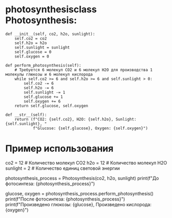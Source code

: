 # photosynthesisclass Photosynthesis:
    def __init__(self, co2, h2o, sunlight):
        self.co2 = co2
        self.h2o = h2o
        self.sunlight = sunlight
        self.glucose = 0
        self.oxygen = 0

    def perform_photosynthesis(self):
        # Требуется 6 молекул CO2 и 6 молекул H2O для производства 1 молекулы глюкозы и 6 молекул кислорода
        while self.co2 >= 6 and self.h2o >= 6 and self.sunlight > 0:
            self.co2 -= 6
            self.h2o -= 6
            self.sunlight -= 1
            self.glucose += 1
            self.oxygen += 6
        return self.glucose, self.oxygen

    def __str__(self):
        return (f"CO2: {self.co2}, H2O: {self.h2o}, Sunlight: {self.sunlight}, "
                f"Glucose: {self.glucose}, Oxygen: {self.oxygen}")

# Пример использования
co2 = 12   # Количество молекул CO2
h2o = 12   # Количество молекул H2O
sunlight = 2  # Количество единиц световой энергии

photosynthesis_process = Photosynthesis(co2, h2o, sunlight)
print(f"До фотосинтеза: {photosynthesis_process}")

glucose, oxygen = photosynthesis_process.perform_photosynthesis()
print(f"После фотосинтеза: {photosynthesis_process}")
print(f"Произведено глюкозы: {glucose}, Произведено кислорода: {oxygen}")
